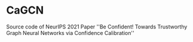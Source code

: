 # CaGCN
Source code of NeurIPS 2021 Paper ''Be Confident! Towards Trustworthy Graph Neural Networks via Confidence Calibration''
